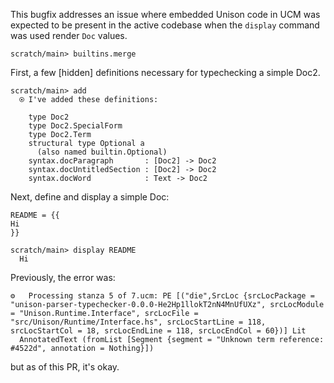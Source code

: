This bugfix addresses an issue where embedded Unison code in UCM was expected to be present in the active codebase when the `display` command was used render `Doc` values.

``` ucm :hide
scratch/main> builtins.merge
```

First, a few \[hidden\] definitions necessary for typechecking a simple Doc2.

``` ucm
scratch/main> add
  ⍟ I've added these definitions:
  
    type Doc2
    type Doc2.SpecialForm
    type Doc2.Term
    structural type Optional a
      (also named builtin.Optional)
    syntax.docParagraph       : [Doc2] -> Doc2
    syntax.docUntitledSection : [Doc2] -> Doc2
    syntax.docWord            : Text -> Doc2

```

Next, define and display a simple Doc:

``` unison :hide
README = {{
Hi
}}
```

``` ucm
scratch/main> display README
  Hi

```

Previously, the error was:

``` 
⚙️   Processing stanza 5 of 7.ucm: PE [("die",SrcLoc {srcLocPackage = "unison-parser-typechecker-0.0.0-He2Hp1llokT2nN4MnUfUXz", srcLocModule = "Unison.Runtime.Interface", srcLocFile = "src/Unison/Runtime/Interface.hs", srcLocStartLine = 118, srcLocStartCol = 18, srcLocEndLine = 118, srcLocEndCol = 60})] Lit
  AnnotatedText (fromList [Segment {segment = "Unknown term reference: #4522d", annotation = Nothing}])
```

but as of this PR, it's okay.
